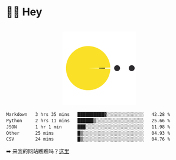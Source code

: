 
# 👋🏻 Hey
<div align="center">
	<br>
	<img src="https://raw.githubusercontent.com/Aniket965/Aniket965/master/pacman.svg?sanitize=true" width="200" height="200">
	<br>
</div>

<!--START_SECTION:waka-->

```txt
Markdown   3 hrs 35 mins   ██████████▓░░░░░░░░░░░░░░   42.28 %
Python     2 hrs 11 mins   ██████▒░░░░░░░░░░░░░░░░░░   25.66 %
JSON       1 hr 1 min      ███░░░░░░░░░░░░░░░░░░░░░░   11.98 %
Other      25 mins         █▒░░░░░░░░░░░░░░░░░░░░░░░   04.93 %
CSV        24 mins         █▒░░░░░░░░░░░░░░░░░░░░░░░   04.76 %
```

<!--END_SECTION:waka-->

 ➡️  来我的网站瞧瞧吗？[这里](https://www.shaolongfei.com)

